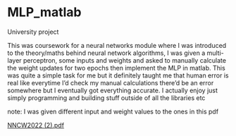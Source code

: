 # MLP_matlab
University project

This was coursework for a neural networks module where I was introduced to the theory/maths behind neural network algorithms, I was given a multi-layer perceptron, some inputs and weights and asked to manually calculate the weight updates for two epochs then implement the MLP in matlab. This was quite a simple task for me but it definitely taught me that human error is real like everytime I’d check my manual calculations there’d be an error somewhere but I eventually got everything accurate. I actually enjoy just simply programming and building stuff outside of all the libraries etc

note: I was given different input and weight values to the ones in this pdf

[NNCW2022 (2).pdf](https://github.com/OliviaJayeola/MLP_matlab/files/10714176/NNCW2022.2.pdf)
